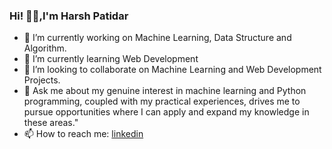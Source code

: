 ### Hi! 👋🏻,I'm Harsh Patidar

- 🔭 I’m currently working on Machine Learning, Data Structure and Algorithm.
- 🌱 I’m currently learning Web Development
- 👯 I’m looking to collaborate on Machine Learning and Web Development Projects.
- 💬 Ask me about my genuine interest in machine learning and Python programming, coupled with my practical experiences, drives me to pursue opportunities where I can apply and expand my knowledge in these areas."
- 📫 How to reach me: [linkedin](https://www.linkedin.com/in/harsh-patidar-45731b202/)
